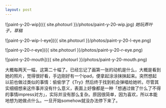 ```yaml
---
layout: post
---
```


![paint-y-20-wip]({{ site.photourl }}/photos/paint-y-20-wip.jpg)
_她玩弄叶子，草稿_

![paint-y-20-wip-l-eye]({{ site.photourl }}/photos/paint-y-20-l-eye.png)

![paint-y-20-r-eye]({{ site.photourl }}/photos/paint-y-20-r-eye.png)

![paint-y-20-mouth]({{ site.photourl }}/photos/paint-y-20-mouth.png)

大概每两天一幅，这第二十幅了。已经忘记了画第一张的动机是什么，大概是看到她的照片，觉得很好看，手边刚好有一个ipad，便拿起涂涂抹抹起来。突然想起以前也做过类似的事情：偷偷学了《Try》然后终于找到机会弹唱给她听。尽管其实细细想来这件事并没有什么意义，表面上好像都是一种「想通过做了什么了不得的事情impress对方」，实际并没有那么复杂。原因很简单，因为喜欢，所以本能地想为她做点什么。一旦开始somehow就没办法停下来了。